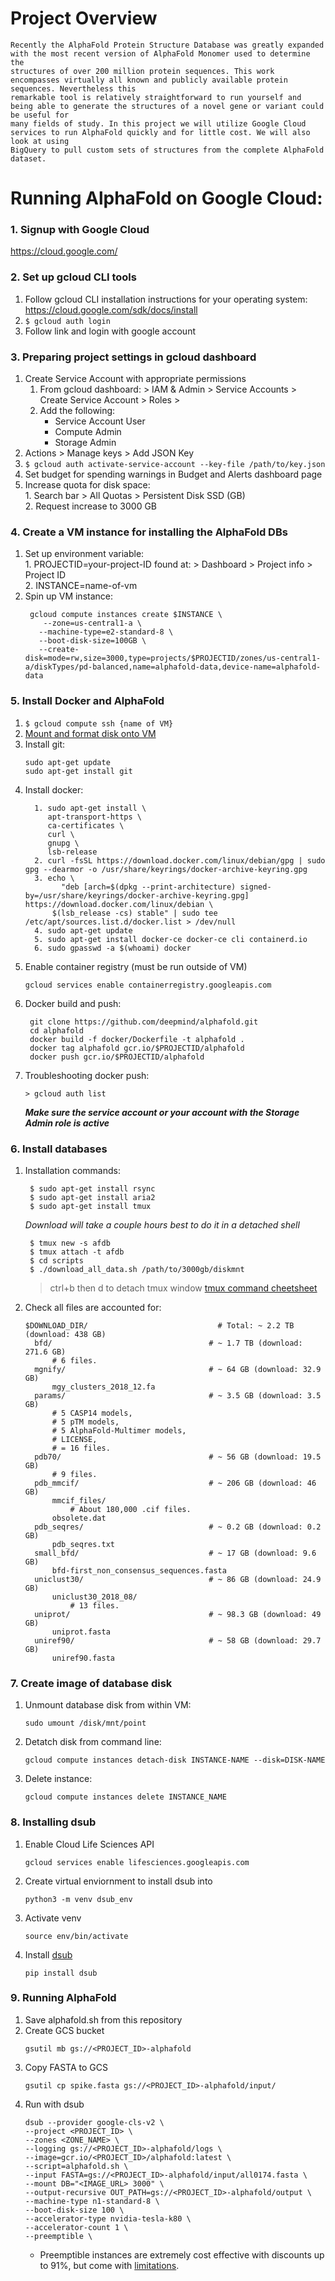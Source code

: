 # Project Overview

    Recently the AlphaFold Protein Structure Database was greatly expanded with the most recent version of AlphaFold Monomer used to determine the
    structures of over 200 million protein sequences. This work encompasses virtually all known and publicly available protein sequences. Nevertheless this
    remarkable tool is relatively straightforward to run yourself and being able to generate the structures of a novel gene or variant could be useful for
    many fields of study. In this project we will utilize Google Cloud services to run AlphaFold quickly and for little cost. We will also look at using
    BigQuery to pull custom sets of structures from the complete AlphaFold dataset. 

# Running AlphaFold on Google Cloud:

### 1. Signup with Google Cloud 

  https://cloud.google.com/
  
### 2. Set up gcloud CLI tools 
  1. Follow gcloud CLI installation instructions for your operating system: https://cloud.google.com/sdk/docs/install
  2. ```$ gcloud auth login``` 
  3. Follow link and login with google account 
### 3. Preparing project settings in gcloud dashboard 
  1. Create Service Account with appropriate permissions
     1. From gcloud dashboard:  > IAM & Admin \> Service Accounts \> Create Service Account \> Roles \> 
     2. Add the following:
        - Service Account User
        - Compute Admin 
        - Storage Admin
  2. Actions \> Manage keys \> Add JSON Key
  3. ```$ gcloud auth activate-service-account --key-file /path/to/key.json```
  4. Set budget for spending warnings in Budget and Alerts dashboard page
  5. Increase quota for disk space:  
    1. Search bar \> All Quotas \> Persistent Disk SSD (GB)   
    2. Request increase to 3000 GB 
### 4. Create a VM instance for installing the AlphaFold DBs 
  1. Set up environment variable:  
    1. PROJECTID=your-project-ID found at: > Dashboard \> Project info \> Project ID  
    2. INSTANCE=name-of-vm 
  2. Spin up VM instance:
      ``` 
       gcloud compute instances create $INSTANCE \  
          --zone=us-central1-a \   
         --machine-type=e2-standard-8 \  
         --boot-disk-size=100GB \  
         --create-disk=mode=rw,size=3000,type=projects/$PROJECTID/zones/us-central1-a/diskTypes/pd-balanced,name=alphafold-data,device-name=alphafold-data  
      ```
### 5. Install Docker and AlphaFold
  1. ```$ gcloud compute ssh {name of VM}```
  2. [Mount and format disk onto VM](https://cloud.google.com/compute/docs/disks/add-persistent-disk#format_and_mount_linux)
  3. Install git:  
     ```
     sudo apt-get update   
     sudo apt-get install git 
     ```
  4. Install docker:
     ```
       1. sudo apt-get install \
          apt-transport-https \
          ca-certificates \
          curl \
          gnupg \
          lsb-release
       2. curl -fsSL https://download.docker.com/linux/debian/gpg | sudo gpg --dearmor -o /usr/share/keyrings/docker-archive-keyring.gpg
       3. echo \
             "deb [arch=$(dpkg --print-architecture) signed-by=/usr/share/keyrings/docker-archive-keyring.gpg] https://download.docker.com/linux/debian \
           $(lsb_release -cs) stable" | sudo tee /etc/apt/sources.list.d/docker.list > /dev/null
       4. sudo apt-get update 
       5. sudo apt-get install docker-ce docker-ce cli containerd.io
       6. sudo gpasswd -a $(whoami) docker
  5. Enable container registry (must be run outside of VM)
      ```
      gcloud services enable containerregistry.googleapis.com
      ```
  6. Docker build and push:
     ```
      git clone https://github.com/deepmind/alphafold.git  
      cd alphafold  
      docker build -f docker/Dockerfile -t alphafold .  
      docker tag alphafold gcr.io/$PROJECTID/alphafold  
      docker push gcr.io/$PROJECTID/alphafold 
      ```
  7. Troubleshooting docker push: 
      ```
      > gcloud auth list   
      ```
      ***Make sure the service account or your account with the Storage Admin role is active***

### 6. Install databases 
  1. Installation commands:
        ```
         $ sudo apt-get install rsync
         $ sudo apt-get install aria2
         $ sudo apt-get install tmux
        ```
        
       *Download will take a couple hours best to do it in a detached shell*


        ```
         $ tmux new -s afdb
         $ tmux attach -t afdb 
         $ cd scripts 
         $ ./download_all_data.sh /path/to/3000gb/diskmnt
        ```
       
        > ctrl+b then d to detach tmux window
          [tmux command cheetsheet](https://tmuxcheatsheet.com/)
      
  2. Check all files are accounted for:
      ```
      $DOWNLOAD_DIR/                             # Total: ~ 2.2 TB (download: 438 GB)
        bfd/                                   # ~ 1.7 TB (download: 271.6 GB)
            # 6 files.
        mgnify/                                # ~ 64 GB (download: 32.9 GB)
            mgy_clusters_2018_12.fa
        params/                                # ~ 3.5 GB (download: 3.5 GB)
            # 5 CASP14 models,
            # 5 pTM models,
            # 5 AlphaFold-Multimer models,
            # LICENSE,
            # = 16 files.
        pdb70/                                 # ~ 56 GB (download: 19.5 GB)
            # 9 files.
        pdb_mmcif/                             # ~ 206 GB (download: 46 GB)
            mmcif_files/
                # About 180,000 .cif files.
            obsolete.dat
        pdb_seqres/                            # ~ 0.2 GB (download: 0.2 GB)
            pdb_seqres.txt
        small_bfd/                             # ~ 17 GB (download: 9.6 GB)
            bfd-first_non_consensus_sequences.fasta
        uniclust30/                            # ~ 86 GB (download: 24.9 GB)
            uniclust30_2018_08/
                # 13 files.
        uniprot/                               # ~ 98.3 GB (download: 49 GB)
            uniprot.fasta
        uniref90/                              # ~ 58 GB (download: 29.7 GB)
            uniref90.fasta
      ```
      
### 7. Create image of database disk 

1. Unmount database disk from within VM: 
   ```
   sudo umount /disk/mnt/point
   ```
2. Detatch disk from command line:
   ```
   gcloud compute instances detach-disk INSTANCE-NAME --disk=DISK-NAME
   ```
3. Delete instance:
   ```
   gcloud compute instances delete INSTANCE_NAME
   ```
### 8. Installing dsub 

1. Enable Cloud Life Sciences API
   ```
   gcloud services enable lifesciences.googleapis.com
   ```
2. Create virtual enviornment to install dsub into
   ```
   python3 -m venv dsub_env
   ```
3. Activate venv 
   ```
   source env/bin/activate
   ```
4. Install [dsub](https://github.com/DataBiosphere/dsub)
   ```
   pip install dsub
   ```
### 9. Running AlphaFold 

 1. Save alphafold.sh from this repository
 2. Create GCS bucket
    ```
    gsutil mb gs://<PROJECT_ID>-alphafold

    ```
 3. Copy FASTA to GCS 
    ```
    gsutil cp spike.fasta gs://<PROJECT_ID>-alphafold/input/
    ```
 4. Run with dsub 
    ```
    dsub --provider google-cls-v2 \
    --project <PROJECT_ID> \
    --zones <ZONE_NAME> \
    --logging gs://<PROJECT_ID>-alphafold/logs \
    --image=gcr.io/<PROJECT_ID>/alphafold:latest \
    --script=alphafold.sh \
    --input FASTA=gs://<PROJECT_ID>-alphafold/input/all0174.fasta \
    --mount DB="<IMAGE_URL> 3000" \
    --output-recursive OUT_PATH=gs://<PROJECT_ID>-alphafold/output \
    --machine-type n1-standard-8 \
    --boot-disk-size 100 \ 
    --accelerator-type nvidia-tesla-k80 \
    --accelerator-count 1 \
    --preemptible \
    ```
    - Preemptible instances are extremely cost effective with discounts up to 91%, but come with [limitations](https://cloud.google.com/compute/docs/instances/preemptible). 



    










